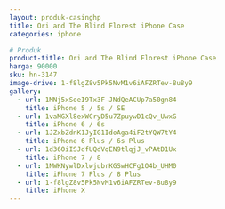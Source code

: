 ```yaml
---
layout: produk-casinghp
title: Ori and The Blind Florest iPhone Case
categories: iphone

# Produk
product-title: Ori and The Blind Florest iPhone Case
harga: 90000
sku: hn-3147
image-drive: 1-f8lgZ8v5Pk5NvM1v6iAFZRTev-8u8y9
gallery:
  - url: 1MNj5xSoeI9Tx3F-JNdQeACUp7a50gn84
    title: iPhone 5 / 5s / SE
  - url: 1vaMGXl8exWCryD5u7ZpuywD1cQv_UwxG
    title: iPhone 6 / 6s
  - url: 1JZxbZdnK1JyIG1IdoAga4iF2tYQW7tY4
    title: iPhone 6 Plus / 6s Plus
  - url: 1d360iISJdfUQdVqEN9tlqjJ_vPAtD1Ux
    title: iPhone 7 / 8
  - url: 1NWKNywlDxlwjubrKGSwHCFg1O4b_UHM0
    title: iPhone 7 Plus / 8 Plus
  - url: 1-f8lgZ8v5Pk5NvM1v6iAFZRTev-8u8y9
    title: iPhone X
---
```

